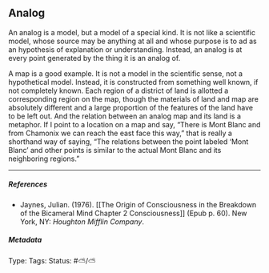 ## Analog # 

An analog is a model, but a model of a special kind. It is not like a scientific model, whose source may be anything at all and whose purpose is to ad as an hypothesis of explanation or understanding. Instead, an analog is at every point generated by the thing it is an analog of.

A map is a good example. It is not a model in the scientific sense, not a hypothetical model. Instead, it is constructed from something well known, if not completely known. Each region of a district of land is allotted a corresponding region on the map, though the materials of land and map are absolutely different and a large proportion of the features of the land have to be left out. And the relation between an analog map and its land is a metaphor. If I point to a location on a map and say, “There is Mont Blanc and from Chamonix we can reach the east face this way,” that is really a shorthand way of saying, “The relations between the point labeled ‘Mont Blanc’ and other points is similar to the actual Mont Blanc and its neighboring regions.”

___

##### References

- Jaynes, Julian. (1976). [[The Origin of Consciousness in the Breakdown of the Bicameral Mind Chapter 2 Consciousness]] (Epub p. 60). New York, NY: _Houghton Mifflin Company_.

##### Metadata

Type: 
Tags:
Status: #⛅️/⛅️